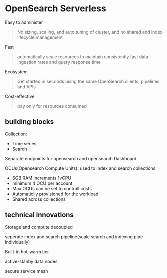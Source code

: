 # OpenSearch Serverless

Easy to administer

> No sizing, scaling, and auto tuning of cluster, and no shared and index lifecycle management

Fast

> automatically scale resources to maintain consistently fast data ingestion rates and  query response time

Ecosystem

> Get started in seconds using the same OpenSearch clients, pipelines and APIs

Cost-effective

> pay only for resources consumed



## building blocks

Collection:

- Time series
- Search

Separate endpoints for opensearch and opensearch Dashboard



OCUs(Opensearch Compute Units): used to index and search collections

- 6GB RAM increments 1vCPU
- minimum 4 OCU per account
- Max OCUs can be set to controll costs
- Automaticlly provisioned for the workload
- Shared across collections

## technical innovations

Storage and compute decoupled 

seperate index and search pipeline(scale search and indexing pipe individually)

Built-in hot-warm tier

active-stanby data nodes

secure service mesh